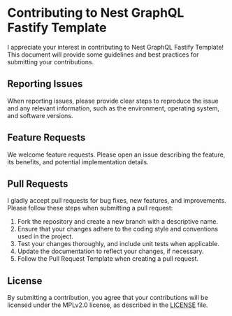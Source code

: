 # Contributing to Nest GraphQL Fastify Template

I appreciate your interest in contributing to Nest GraphQL Fastify Template! This document will provide some guidelines
and best practices for submitting your contributions.

## Reporting Issues

When reporting issues, please provide clear steps to reproduce the issue and any relevant information, such as the
environment, operating system, and software versions.

## Feature Requests

We welcome feature requests. Please open an issue describing the feature, its benefits, and potential implementation
details.

## Pull Requests

I gladly accept pull requests for bug fixes, new features, and improvements. Please follow these steps when submitting a
pull request:

1. Fork the repository and create a new branch with a descriptive name.
2. Ensure that your changes adhere to the coding style and conventions used in the project.
3. Test your changes thoroughly, and include unit tests when applicable.
4. Update the documentation to reflect your changes, if necessary.
5. Follow the Pull Request Template when creating a pull request.

## License

By submitting a contribution, you agree that your contributions will be licensed under the MPLv2.0 license, as described
in the [LICENSE](LICENSE) file.

